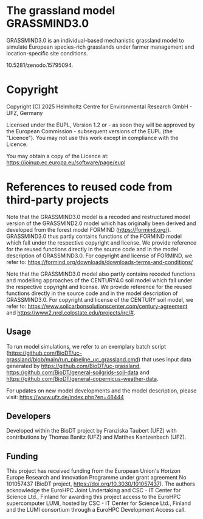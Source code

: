 # The grassland model GRASSMIND3.0
GRASSMIND3.0 is an individual-based mechanistic grassland model to simulate European species-rich grasslands 
under farmer management and location-specific site conditions.

10.5281/zenodo.15795094.

# Copyright
Copyright (C) 2025 Helmholtz Centre for Environmental Research GmbH - UFZ, Germany

Licensed under the EUPL, Version 1.2 or - as soon they will be approved
by the European Commission - subsequent versions of the EUPL (the "Licence").
You may not use this work except in compliance with the Licence.

You may obtain a copy of the Licence at: 
https://joinup.ec.europa.eu/software/page/eupl

# References to reused code from third-party projects
Note that the GRASSMIND3.0 model is a recoded and restructured model version of the GRASSMIND2.0 model 
which has originally been derived and developed from the forest model FORMIND (https://formind.org/). 
GRASSMIND3.0 thus partly contains functions of the FORMIND model which fall under the respective copyright and license.
We provide reference for the reused functions directly in the source code and in the model description of GRASSMIND3.0.
For copyright and license of FORMIND, we refer to: https://formind.org/downloads/downloads-terms-and-conditions/

Note that the GRASSMIND3.0 model also partly contains recoded functions and modelling approaches of the CENTURY4.0 soil model
which fall under the respective copyright and license. We provide reference for the reused functions directly in the source code 
and in the model description of GRASSMIND3.0. For copyright and license of the CENTURY soil model, we refer to: https://www.soilcarbonsolutionscenter.com/century-agreement and https://www2.nrel.colostate.edu/projects/irc/#.

## Usage
To run model simulations, we refer to an exemplary batch script (https://github.com/BioDT/uc-grassland/blob/main/run_pipeline_uc_grassland.cmd) that uses input data generated by https://github.com/BioDT/uc-grassland, https://github.com/BioDT/general-soilgrids-soil-data and https://github.com/BioDT/general-copernicus-weather-data.

For updates on new model developments and the model description, please visit: https://www.ufz.de/index.php?en=48444

## Developers
Developed within the BioDT project by Franziska Taubert (UFZ) with contributions by Thomas Banitz (UFZ) and Matthes Kantzenbach (UFZ).

## Funding
This project has received funding from the European Union's Horizon Europe Research and Innovation
Programme under grant agreement No 101057437 (BioDT project, https://doi.org/10.3030/101057437).
The authors acknowledge the EuroHPC Joint Undertaking and CSC - IT Center for Science Ltd., Finland
for awarding this project access to the EuroHPC supercomputer LUMI, hosted by CSC - IT Center for
Science Ltd., Finland and the LUMI consortium through a EuroHPC Development Access call.
